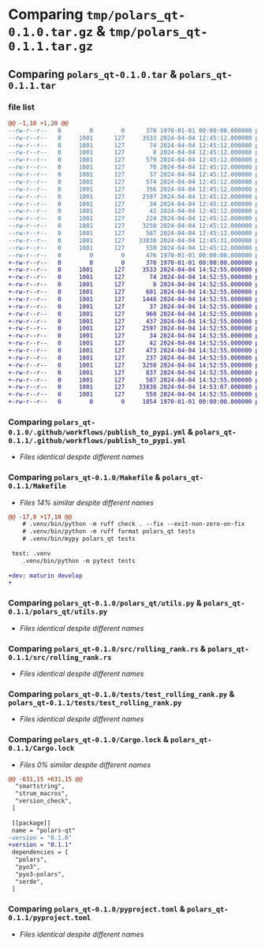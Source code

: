 # Comparing `tmp/polars_qt-0.1.0.tar.gz` & `tmp/polars_qt-0.1.1.tar.gz`

## Comparing `polars_qt-0.1.0.tar` & `polars_qt-0.1.1.tar`

### file list

```diff
@@ -1,18 +1,20 @@
--rw-r--r--   0        0        0      370 1970-01-01 00:00:00.000000 polars_qt-0.1.0/Cargo.toml
--rw-r--r--   0     1001      127     3533 2024-04-04 12:45:12.000000 polars_qt-0.1.0/.github/workflows/publish_to_pypi.yml
--rw-r--r--   0     1001      127       74 2024-04-04 12:45:12.000000 polars_qt-0.1.0/.gitignore
--rw-r--r--   0     1001      127        8 2024-04-04 12:45:12.000000 polars_qt-0.1.0/.python-version
--rw-r--r--   0     1001      127      579 2024-04-04 12:45:12.000000 polars_qt-0.1.0/Makefile
--rw-r--r--   0     1001      127       70 2024-04-04 12:45:12.000000 polars_qt-0.1.0/README.md
--rw-r--r--   0     1001      127       37 2024-04-04 12:45:12.000000 polars_qt-0.1.0/polars_qt/__init__.py
--rw-r--r--   0     1001      127      574 2024-04-04 12:45:12.000000 polars_qt-0.1.0/polars_qt/funcs.py
--rw-r--r--   0     1001      127      356 2024-04-04 12:45:12.000000 polars_qt-0.1.0/polars_qt/qt.py
--rw-r--r--   0     1001      127     2597 2024-04-04 12:45:12.000000 polars_qt-0.1.0/polars_qt/utils.py
--rw-r--r--   0     1001      127       34 2024-04-04 12:45:12.000000 polars_qt-0.1.0/requirements.txt
--rw-r--r--   0     1001      127       42 2024-04-04 12:45:12.000000 polars_qt-0.1.0/rust-toolchain.toml
--rw-r--r--   0     1001      127      224 2024-04-04 12:45:12.000000 polars_qt-0.1.0/src/lib.rs
--rw-r--r--   0     1001      127     3250 2024-04-04 12:45:12.000000 polars_qt-0.1.0/src/rolling_rank.rs
--rw-r--r--   0     1001      127      587 2024-04-04 12:45:12.000000 polars_qt-0.1.0/tests/test_rolling_rank.py
--rw-r--r--   0     1001      127    33830 2024-04-04 12:45:31.000000 polars_qt-0.1.0/Cargo.lock
--rw-r--r--   0     1001      127      550 2024-04-04 12:45:12.000000 polars_qt-0.1.0/pyproject.toml
--rw-r--r--   0        0        0      476 1970-01-01 00:00:00.000000 polars_qt-0.1.0/PKG-INFO
+-rw-r--r--   0        0        0      370 1970-01-01 00:00:00.000000 polars_qt-0.1.1/Cargo.toml
+-rw-r--r--   0     1001      127     3533 2024-04-04 14:52:55.000000 polars_qt-0.1.1/.github/workflows/publish_to_pypi.yml
+-rw-r--r--   0     1001      127       74 2024-04-04 14:52:55.000000 polars_qt-0.1.1/.gitignore
+-rw-r--r--   0     1001      127        8 2024-04-04 14:52:55.000000 polars_qt-0.1.1/.python-version
+-rw-r--r--   0     1001      127      601 2024-04-04 14:52:55.000000 polars_qt-0.1.1/Makefile
+-rw-r--r--   0     1001      127     1448 2024-04-04 14:52:55.000000 polars_qt-0.1.1/README.md
+-rw-r--r--   0     1001      127       37 2024-04-04 14:52:55.000000 polars_qt-0.1.1/polars_qt/__init__.py
+-rw-r--r--   0     1001      127      960 2024-04-04 14:52:55.000000 polars_qt-0.1.1/polars_qt/funcs.py
+-rw-r--r--   0     1001      127      437 2024-04-04 14:52:55.000000 polars_qt-0.1.1/polars_qt/qt.py
+-rw-r--r--   0     1001      127     2597 2024-04-04 14:52:55.000000 polars_qt-0.1.1/polars_qt/utils.py
+-rw-r--r--   0     1001      127       34 2024-04-04 14:52:55.000000 polars_qt-0.1.1/requirements.txt
+-rw-r--r--   0     1001      127       42 2024-04-04 14:52:55.000000 polars_qt-0.1.1/rust-toolchain.toml
+-rw-r--r--   0     1001      127      473 2024-04-04 14:52:55.000000 polars_qt-0.1.1/src/if_then.rs
+-rw-r--r--   0     1001      127      237 2024-04-04 14:52:55.000000 polars_qt-0.1.1/src/lib.rs
+-rw-r--r--   0     1001      127     3250 2024-04-04 14:52:55.000000 polars_qt-0.1.1/src/rolling_rank.rs
+-rw-r--r--   0     1001      127      837 2024-04-04 14:52:55.000000 polars_qt-0.1.1/tests/test_if_then.py
+-rw-r--r--   0     1001      127      587 2024-04-04 14:52:55.000000 polars_qt-0.1.1/tests/test_rolling_rank.py
+-rw-r--r--   0     1001      127    33830 2024-04-04 14:53:07.000000 polars_qt-0.1.1/Cargo.lock
+-rw-r--r--   0     1001      127      550 2024-04-04 14:52:55.000000 polars_qt-0.1.1/pyproject.toml
+-rw-r--r--   0        0        0     1854 1970-01-01 00:00:00.000000 polars_qt-0.1.1/PKG-INFO
```

### Comparing `polars_qt-0.1.0/.github/workflows/publish_to_pypi.yml` & `polars_qt-0.1.1/.github/workflows/publish_to_pypi.yml`

 * *Files identical despite different names*

### Comparing `polars_qt-0.1.0/Makefile` & `polars_qt-0.1.1/Makefile`

 * *Files 14% similar despite different names*

```diff
@@ -17,8 +17,10 @@
 	# .venv/bin/python -m ruff check . --fix --exit-non-zero-on-fix
 	# .venv/bin/python -m ruff format polars_qt tests
 	# .venv/bin/mypy polars_qt tests
 
 test: .venv
 	.venv/bin/python -m pytest tests
 
+dev: maturin develop
+
```

### Comparing `polars_qt-0.1.0/polars_qt/utils.py` & `polars_qt-0.1.1/polars_qt/utils.py`

 * *Files identical despite different names*

### Comparing `polars_qt-0.1.0/src/rolling_rank.rs` & `polars_qt-0.1.1/src/rolling_rank.rs`

 * *Files identical despite different names*

### Comparing `polars_qt-0.1.0/tests/test_rolling_rank.py` & `polars_qt-0.1.1/tests/test_rolling_rank.py`

 * *Files identical despite different names*

### Comparing `polars_qt-0.1.0/Cargo.lock` & `polars_qt-0.1.1/Cargo.lock`

 * *Files 0% similar despite different names*

```diff
@@ -631,15 +631,15 @@
  "smartstring",
  "strum_macros",
  "version_check",
 ]
 
 [[package]]
 name = "polars-qt"
-version = "0.1.0"
+version = "0.1.1"
 dependencies = [
  "polars",
  "pyo3",
  "pyo3-polars",
  "serde",
 ]
```

### Comparing `polars_qt-0.1.0/pyproject.toml` & `polars_qt-0.1.1/pyproject.toml`

 * *Files identical despite different names*

